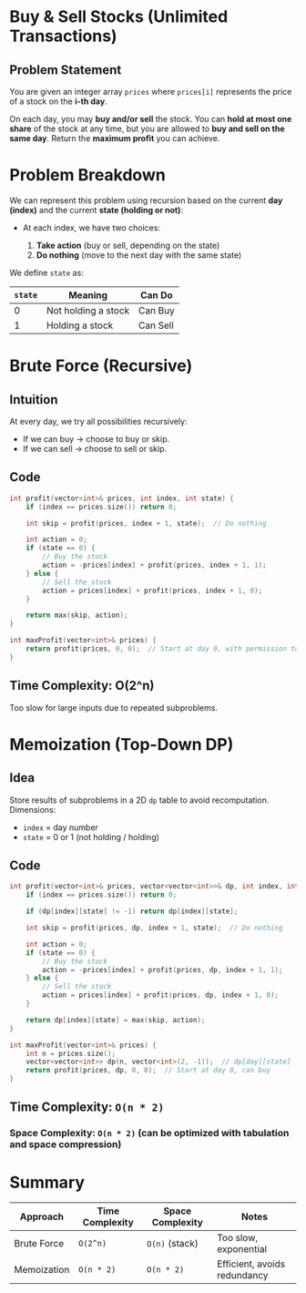 # Buy & Sell Stocks (Unlimited Transactions)

## Problem Statement

You are given an integer array `prices` where `prices[i]` represents the price of a stock on the **i-th day**.

On each day, you may **buy and/or sell** the stock.
You can **hold at most one share** of the stock at any time, but you are allowed to **buy and sell on the same day**.
Return the **maximum profit** you can achieve.


# Problem Breakdown

We can represent this problem using recursion based on the current **day (index)** and the current **state (holding or not)**:

* At each index, we have two choices:

  1. **Take action** (buy or sell, depending on the state)
  2. **Do nothing** (move to the next day with the same state)

We define `state` as:

| `state` | Meaning             | Can Do   |
| ------- | ------------------- | -------- |
| 0       | Not holding a stock | Can Buy  |
| 1       | Holding a stock     | Can Sell |


# Brute Force (Recursive)

## Intuition

At every day, we try all possibilities recursively:

* If we can buy → choose to buy or skip.
* If we can sell → choose to sell or skip.

## Code

```cpp
int profit(vector<int>& prices, int index, int state) {
    if (index == prices.size()) return 0;

    int skip = profit(prices, index + 1, state);  // Do nothing

    int action = 0;
    if (state == 0) {
        // Buy the stock
        action = -prices[index] + profit(prices, index + 1, 1);
    } else {
        // Sell the stock
        action = prices[index] + profit(prices, index + 1, 0);
    }

    return max(skip, action);
}

int maxProfit(vector<int>& prices) {
    return profit(prices, 0, 0);  // Start at day 0, with permission to buy
}
```

## Time Complexity: O(2^n)

Too slow for large inputs due to repeated subproblems.


# Memoization (Top-Down DP)

## Idea

Store results of subproblems in a 2D `dp` table to avoid recomputation.
Dimensions:

* `index` = day number
* `state` = 0 or 1 (not holding / holding)

## Code

```cpp
int profit(vector<int>& prices, vector<vector<int>>& dp, int index, int state) {
    if (index == prices.size()) return 0;

    if (dp[index][state] != -1) return dp[index][state];

    int skip = profit(prices, dp, index + 1, state);  // Do nothing

    int action = 0;
    if (state == 0) {
        // Buy the stock
        action = -prices[index] + profit(prices, dp, index + 1, 1);
    } else {
        // Sell the stock
        action = prices[index] + profit(prices, dp, index + 1, 0);
    }

    return dp[index][state] = max(skip, action);
}

int maxProfit(vector<int>& prices) {
    int n = prices.size();
    vector<vector<int>> dp(n, vector<int>(2, -1));  // dp[day][state]
    return profit(prices, dp, 0, 0);  // Start at day 0, can buy
}
```

## Time Complexity: `O(n * 2)`

### Space Complexity: `O(n * 2)` (can be optimized with tabulation and space compression)


# Summary

| Approach    | Time Complexity | Space Complexity | Notes                        |
| ----------- | --------------- | ---------------- | ---------------------------- |
| Brute Force | `O(2^n)`        | `O(n)` (stack)   | Too slow, exponential        |
| Memoization | `O(n * 2)`      | `O(n * 2)`       | Efficient, avoids redundancy |

